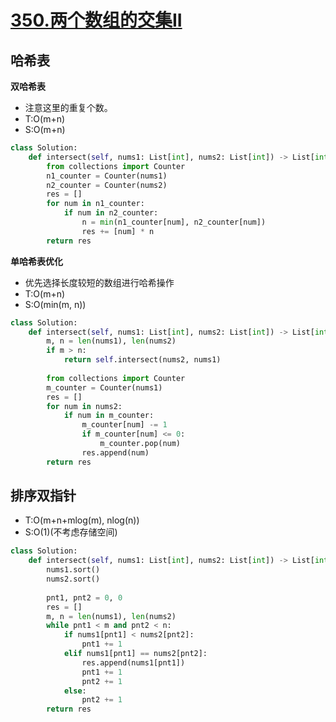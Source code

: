 # [350.两个数组的交集II](https://leetcode-cn.com/problems/intersection-of-two-arrays-ii/)

## 哈希表
**双哈希表**
+ 注意这里的重复个数。
+ T:O(m+n)
+ S:O(m+n)

``` python
class Solution:
    def intersect(self, nums1: List[int], nums2: List[int]) -> List[int]:
        from collections import Counter
        n1_counter = Counter(nums1)
        n2_counter = Counter(nums2)
        res = []
        for num in n1_counter:
            if num in n2_counter:
                n = min(n1_counter[num], n2_counter[num])
                res += [num] * n
        return res
```
**单哈希表优化**
+ 优先选择长度较短的数组进行哈希操作
+ T:O(m+n)
+ S:O(min(m, n))

``` python
class Solution:
    def intersect(self, nums1: List[int], nums2: List[int]) -> List[int]:
        m, n = len(nums1), len(nums2)
        if m > n:
            return self.intersect(nums2, nums1)
        
        from collections import Counter
        m_counter = Counter(nums1)
        res = []
        for num in nums2:
            if num in m_counter:
                m_counter[num] -= 1
                if m_counter[num] <= 0:
                    m_counter.pop(num)
                res.append(num)
        return res
```

## 排序双指针
+ T:O(m+n+mlog(m), nlog(n))
+ S:O(1)(不考虑存储空间)

``` python
class Solution:
    def intersect(self, nums1: List[int], nums2: List[int]) -> List[int]:
        nums1.sort()
        nums2.sort()
        
        pnt1, pnt2 = 0, 0
        res = []
        m, n = len(nums1), len(nums2)
        while pnt1 < m and pnt2 < n:
            if nums1[pnt1] < nums2[pnt2]:
                pnt1 += 1
            elif nums1[pnt1] == nums2[pnt2]:
                res.append(nums1[pnt1])
                pnt1 += 1
                pnt2 += 1
            else:
                pnt2 += 1
        return res
```